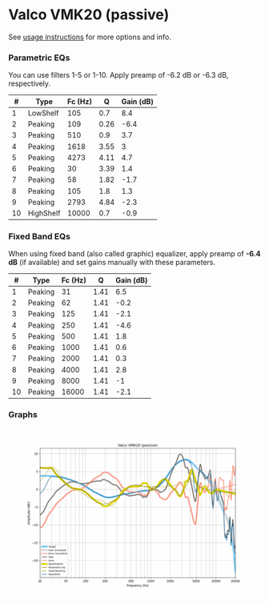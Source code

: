 # Valco VMK20 (passive)
See [usage instructions](https://github.com/jaakkopasanen/AutoEq#usage) for more options and info.

### Parametric EQs
You can use filters 1-5 or 1-10. Apply preamp of -6.2 dB or -6.3 dB, respectively.

|   # | Type      |   Fc (Hz) |    Q |   Gain (dB) |
|-----|-----------|-----------|------|-------------|
|   1 | LowShelf  |       105 | 0.7  |         8.4 |
|   2 | Peaking   |       109 | 0.26 |        -6.4 |
|   3 | Peaking   |       510 | 0.9  |         3.7 |
|   4 | Peaking   |      1618 | 3.55 |         3   |
|   5 | Peaking   |      4273 | 4.11 |         4.7 |
|   6 | Peaking   |        30 | 3.39 |         1.4 |
|   7 | Peaking   |        58 | 1.82 |        -1.7 |
|   8 | Peaking   |       105 | 1.8  |         1.3 |
|   9 | Peaking   |      2793 | 4.84 |        -2.3 |
|  10 | HighShelf |     10000 | 0.7  |        -0.9 |

### Fixed Band EQs
When using fixed band (also called graphic) equalizer, apply preamp of **-6.4 dB** (if available) and set gains manually with these parameters.

|   # | Type    |   Fc (Hz) |    Q |   Gain (dB) |
|-----|---------|-----------|------|-------------|
|   1 | Peaking |        31 | 1.41 |         6.5 |
|   2 | Peaking |        62 | 1.41 |        -0.2 |
|   3 | Peaking |       125 | 1.41 |        -2.1 |
|   4 | Peaking |       250 | 1.41 |        -4.6 |
|   5 | Peaking |       500 | 1.41 |         1.8 |
|   6 | Peaking |      1000 | 1.41 |         0.6 |
|   7 | Peaking |      2000 | 1.41 |         0.3 |
|   8 | Peaking |      4000 | 1.41 |         2.8 |
|   9 | Peaking |      8000 | 1.41 |        -1   |
|  10 | Peaking |     16000 | 1.41 |        -2.1 |

### Graphs
![](./Valco%20VMK20%20(passive).png)
